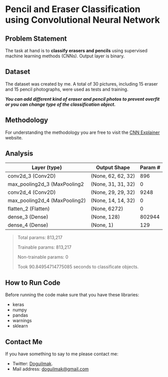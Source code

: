 
# Pencil and Eraser Classification using Convolutional Neural Network

## Problem Statement

The task at hand is to **classify erasers and pencils** using supervised machine learning methods (CNNs). Output layer is binary.

## Dataset

The dataset was created by me. A total of 30 pictures, including 15 eraser and 15 pencil photographs, were used as tests and training.

***You can add different kind of eraser and pencil photos to prevent overfit or you can change type of the classification object.***

## Methodology

For understanding the methodology you are free to visit the [CNN Explainer](https://poloclub.github.io/cnn-explainer/) website. 

## Analysis

| Layer (type)    | Output Shape |  Param # |
|--|--|--|
| conv2d_3 (Conv2D) | (None, 62, 62, 32) | 896
| max_pooling2d_3 (MaxPooling2 | (None, 31, 31, 32)    | 0
| conv2d_4 (Conv2D) | (None, 29, 29, 32)  | 9248
| max_pooling2d_4 (MaxPooling2) | (None, 14, 14, 32)  | 0
| flatten_2 (Flatten)  | (None, 6272)  | 0
| dense_3 (Dense)   | (None, 128) | 802944
| dense_4 (Dense)   | (None, 1)   | 129 

> Total params: 813,217
> 
> Trainable params: 813,217
> 
> Non-trainable params: 0
> 
> Took 90.84954714775085 seconds to classificate objects.

## How to Run Code

Before running the code make sure that you have these libraries:

 - keras 
 - numpy 
 - pandas 
 - warnings 
 - sklearn
    
## Contact Me

If you have something to say to me please contact me: 

 - Twitter: [Doguilmak](https://twitter.com/Doguilmak).  
 - Mail address: doguilmak@gmail.com
 
